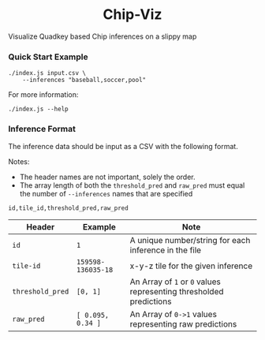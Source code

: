 <h1 align=center>Chip-Viz</h1>

Visualize Quadkey based Chip inferences on a slippy map

### Quick Start Example

```
./index.js input.csv \
    --inferences "baseball,soccer,pool"
```

For more information:

```
./index.js --help
```

### Inference Format

The inference data should be input as a CSV with the following format.

Notes:
- The header names are not important, solely the order.
- The array length of both the `threshold_pred` and `raw_pred` must equal the number of `--inferences` names that are specified

```
id,tile_id,threshold_pred,raw_pred
```

| Header | Example | Note |
| ------ | ------- | ---- |
| `id`   | `1`     | A unique number/string for each inference in the file |
| `tile-id` | `159598-136035-18` | x-y-z tile for the given inference |
| `threshold_pred` | `[0, 1]` | An Array of `1` or `0` values representing thresholded predictions |
| `raw_pred` | `[ 0.095, 0.34 ]` | An Array of `0->1` values representing raw predictions |
